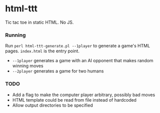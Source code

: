 # html-ttt
Tic tac toe in static HTML. No JS.

### Running
Run `perl html-ttt-generate.pl --1player` to generate a game's HTML pages. `index.html` is the entry point.

- `--1player` generates a game with an AI opponent that makes random winning moves
- `--2player` generates a game for two humans

### TODO
- Add a flag to make the computer player arbitrary, possibly bad moves
- HTML template could be read from file instead of hardcoded
- Allow output directories to be specified
